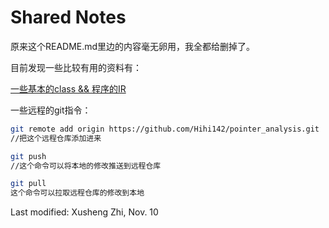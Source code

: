 # Shared Notes

原来这个README.md里边的内容毫无卵用，我全都给删掉了。

目前发现一些比较有用的资料有：

[一些基本的class && 程序的IR ](https://tai-e.pascal-lab.net/docs/current/reference/en/program-abstraction.html)

一些远程的git指令：

```bash
git remote add origin https://github.com/Hihi142/pointer_analysis.git
//把这个远程仓库添加进来

git push 
//这个命令可以将本地的修改推送到远程仓库

git pull
这个命令可以拉取远程仓库的修改到本地
```

Last modified: Xusheng Zhi, Nov. 10
